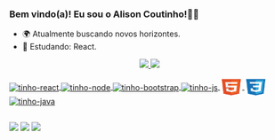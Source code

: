 ### Bem vindo(a)! Eu sou o Alison Coutinho!👋😉
- 🌍 Atualmente buscando novos horizontes. 
- 🧠 Estudando: React.
<div align="center">
  <a href="https://github.com/tinholima">
  <img height="180em" src="https://github-readme-stats.vercel.app/api?username=TinhoLima&show_icons=true&theme=radical"/>
  <img height="180em" src="https://github-readme-stats.vercel.app/api/top-langs/?username=TinhoLima&layout=compact&langs_count=7&theme=radical"/>
</div>
  
<div style="display: inline_block"><br>
  <img align="center" alt="tinho-react"  height="30" width="40" src="https://raw.githubusercontent.com/danielcranney/readme-generator/main/public/icons/skills/react-colored.svg">
  <img align="center" alt="tinho-node"  height="30" width="40" src="https://cdn.jsdelivr.net/gh/devicons/devicon/icons/nodejs/nodejs-original.svg" />
  <img align="center" alt="tinho-bootstrap" height="30" width="40"  src="https://raw.githubusercontent.com/danielcranney/readme-generator/main/public/icons/skills/bootstrap-colored.svg">
  <img align="center" alt="tinho-js" height="30" width="40" src="https://cdn.jsdelivr.net/gh/devicons/devicon/icons/javascript/javascript-original.svg">
  <img align="center" alt="tinho-html" height="30" width="40" src="https://raw.githubusercontent.com/devicons/devicon/master/icons/html5/html5-original.svg">
  <img align="center" alt="tinho-css" height="30" width="40" src="https://raw.githubusercontent.com/devicons/devicon/master/icons/css3/css3-original.svg">
  <img align="center" alt="tinho-java" height="30" width="40" src="https://cdn.jsdelivr.net/gh/devicons/devicon/icons/java/java-original.svg">
</div>
  
  ##
 
<div>
  <a href = "https://www.facebook.com/alisson.coutinho.33"><img src="https://img.shields.io/badge/Facebook-1877F2?style=for-the-badge&logo=facebook&logoColor=white"></a>
  <a href = "mailto:alisonrj.work@gmail.com"><img src="https://img.shields.io/badge/Gmail-D14836?style=for-the-badge&logo=gmail&logoColor=white"></a>
  <a href="https://www.linkedin.com/in/alison-coutinho-820328234/" target="_blank"><img src="https://img.shields.io/badge/-LinkedIn-%230077B5?style=for-the-badge&logo=linkedin&logoColor=white"></a> 
</div>



